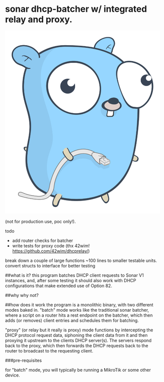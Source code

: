 # sonar dhcp-batcher w/ integrated relay and proxy.
![written in Go!](https://github.com/80at8/dhcp-batcher/blob/master/netgopher.svg)

(not for production use, poc only!).

todo
- add router checks for batcher
- write tests for proxy code (thx 42wim! https://github.com/42wim/dhcprelay/)

break down a couple of large functions ~100 lines to smaller testable units.
convert structs to interface for better testing

##what is it?
this program batches DHCP client requests to Sonar V1 instances, and, after some testing it should also work with DHCP configurations that make extended use of Option 82.

##why
why not?

##how does it work
the program is a monolithic binary, with two different modes baked in. "batch" mode works like the traditional sonar batcher, where a script on a router hits a rest endpoint on the batcher, which then adds (or removes) client entries and schedules them for batching.

"proxy" (or relay but it really is proxy) mode functions by intercepting the DHCP protocol request data, siphoning the client data from it and then proxying it upstream to the clients DHCP server(s). The servers respond back to the proxy, which then forwards the DHCP requests back to the router to broadcast to the requesting client.

###pre-requisites

for "batch" mode, you will typically be running a MikroTik or some other device.

